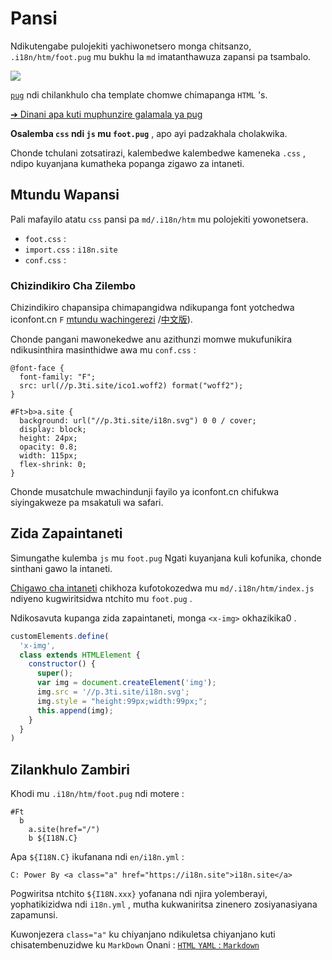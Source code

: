 # Pansi

Ndikutengabe pulojekiti yachiwonetsero monga chitsanzo, `.i18n/htm/foot.pug` mu bukhu la `md` imatanthawuza zapansi pa tsambalo.

![](https://p.3ti.site/1721286077.avif)

[`pug`](https://pugjs.org) ndi chilankhulo cha template chomwe chimapanga `HTML` 's.

[➔ Dinani apa kuti muphunzire galamala ya pug](https://pugjs.org)

**Osalemba `css` ndi `js` mu `foot.pug`** , apo ayi padzakhala cholakwika.

Chonde tchulani zotsatirazi, kalembedwe kalembedwe kameneka `.css` , ndipo kuyanjana kumatheka popanga zigawo za intaneti.

## Mtundu Wapansi

Pali mafayilo atatu `css` pansi pa `md/.i18n/htm` mu polojekiti yowonetsera.

* `foot.css` :
* `import.css` : `i18n.site`
* `conf.css` :

### Chizindikiro Cha Zilembo

Chizindikiro chapansipa chimapangidwa ndikupanga font yotchedwa iconfont.cn `F` [mtundu wachingerezi](https://www.iconfont.cn/?lang=en-us) /[中文版](https://www.iconfont.cn/?lang=zh)).

Chonde pangani mawonekedwe anu azithunzi momwe mukufunikira ndikusinthira masinthidwe awa mu `conf.css` :

```
@font-face {
  font-family: "F";
  src: url(//p.3ti.site/ico1.woff2) format("woff2");
}

#Ft>b>a.site {
  background: url("//p.3ti.site/i18n.svg") 0 0 / cover;
  display: block;
  height: 24px;
  opacity: 0.8;
  width: 115px;
  flex-shrink: 0;
}
```

Chonde musatchule mwachindunji fayilo ya iconfont.cn chifukwa siyingakweze pa msakatuli wa safari.

## Zida Zapaintaneti

Simungathe kulemba `js` mu `foot.pug` Ngati kuyanjana kuli kofunika, chonde sinthani gawo la intaneti.

[Chigawo cha intaneti](https://www.freecodecamp.org/news/build-your-first-web-component/) chikhoza kufotokozedwa mu `md/.i18n/htm/index.js` ndiyeno kugwiritsidwa ntchito mu `foot.pug` .

Ndikosavuta kupanga zida zapaintaneti, monga `<x-img>` okhazikika0 .

```js
customElements.define(
  'x-img',
  class extends HTMLElement {
    constructor() {
      super();
      var img = document.createElement('img');
      img.src = '//p.3ti.site/i18n.svg';
      img.style = "height:99px;width:99px;";
      this.append(img);
    }
  }
)
```

## Zilankhulo Zambiri

Khodi mu `.i18n/htm/foot.pug` ndi motere :

```
#Ft
  b
    a.site(href="/")
    b ${I18N.C}
```

Apa `${I18N.C}` ikufanana ndi `en/i18n.yml` :

```
C: Power By <a class="a" href="https://i18n.site">i18n.site</a>
```

Pogwiritsa ntchito `${I18N.xxx}` yofanana ndi njira yolemberayi, yophatikizidwa ndi `i18n.yml` , mutha kukwaniritsa zinenero zosiyanasiyana zapamunsi.

Kuwonjezera `class="a"` ku chiyanjano ndikuletsa chiyanjano kuti chisatembenuzidwe ku `MarkDown` Onani :
 [`HTML` `YAML` : `Markdown`](/i18/qa#H2)